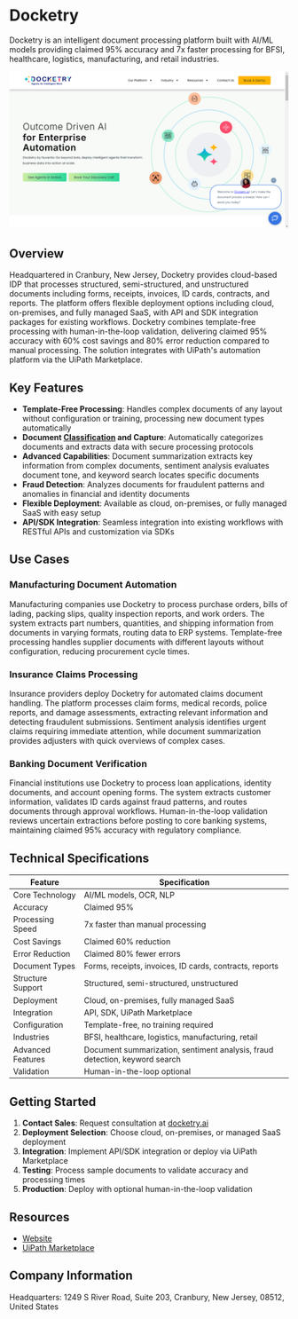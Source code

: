 # Docketry

Docketry is an intelligent document processing platform built with AI/ML models providing claimed 95% accuracy and 7x faster processing for BFSI, healthcare, logistics, manufacturing, and retail industries.

![Docketry](assets\docketry.png)


## Overview

Headquartered in Cranbury, New Jersey, Docketry provides cloud-based IDP that processes structured, semi-structured, and unstructured documents including forms, receipts, invoices, ID cards, contracts, and reports. The platform offers flexible deployment options including cloud, on-premises, and fully managed SaaS, with API and SDK integration packages for existing workflows. Docketry combines template-free processing with human-in-the-loop validation, delivering claimed 95% accuracy with 60% cost savings and 80% error reduction compared to manual processing. The solution integrates with UiPath's automation platform via the UiPath Marketplace.

## Key Features

- **Template-Free Processing**: Handles complex documents of any layout without configuration or training, processing new document types automatically
- **Document [Classification](../../capabilities/classification/index.md) and Capture**: Automatically categorizes documents and extracts data with secure processing protocols
- **Advanced Capabilities**: Document summarization extracts key information from complex documents, sentiment analysis evaluates document tone, and keyword search locates specific documents
- **Fraud Detection**: Analyzes documents for fraudulent patterns and anomalies in financial and identity documents
- **Flexible Deployment**: Available as cloud, on-premises, or fully managed SaaS with easy setup
- **API/SDK Integration**: Seamless integration into existing workflows with RESTful APIs and customization via SDKs

## Use Cases

### Manufacturing Document Automation
Manufacturing companies use Docketry to process purchase orders, bills of lading, packing slips, quality inspection reports, and work orders. The system extracts part numbers, quantities, and shipping information from documents in varying formats, routing data to ERP systems. Template-free processing handles supplier documents with different layouts without configuration, reducing procurement cycle times.

### Insurance Claims Processing
Insurance providers deploy Docketry for automated claims document handling. The platform processes claim forms, medical records, police reports, and damage assessments, extracting relevant information and detecting fraudulent submissions. Sentiment analysis identifies urgent claims requiring immediate attention, while document summarization provides adjusters with quick overviews of complex cases.

### Banking Document Verification
Financial institutions use Docketry to process loan applications, identity documents, and account opening forms. The system extracts customer information, validates ID cards against fraud patterns, and routes documents through approval workflows. Human-in-the-loop validation reviews uncertain extractions before posting to core banking systems, maintaining claimed 95% accuracy with regulatory compliance.

## Technical Specifications

| Feature | Specification |
|---------|---------------|
| Core Technology | AI/ML models, OCR, NLP |
| Accuracy | Claimed 95% |
| Processing Speed | 7x faster than manual processing |
| Cost Savings | Claimed 60% reduction |
| Error Reduction | Claimed 80% fewer errors |
| Document Types | Forms, receipts, invoices, ID cards, contracts, reports |
| Structure Support | Structured, semi-structured, unstructured |
| Deployment | Cloud, on-premises, fully managed SaaS |
| Integration | API, SDK, UiPath Marketplace |
| Configuration | Template-free, no training required |
| Industries | BFSI, healthcare, logistics, manufacturing, retail |
| Advanced Features | Document summarization, sentiment analysis, fraud detection, keyword search |
| Validation | Human-in-the-loop optional |

## Getting Started

1. **Contact Sales**: Request consultation at [docketry.ai](https://docketry.ai/)
2. **Deployment Selection**: Choose cloud, on-premises, or managed SaaS deployment
3. **Integration**: Implement API/SDK integration or deploy via UiPath Marketplace
4. **Testing**: Process sample documents to validate accuracy and processing times
5. **Production**: Deploy with optional human-in-the-loop validation

## Resources

- [Website](https://docketry.ai)
- [UiPath Marketplace](https://marketplace.uipath.com/listings/docketry-advanced-intelligent-document-processing)

## Company Information

Headquarters: 1249 S River Road, Suite 203, Cranbury, New Jersey, 08512, United States 